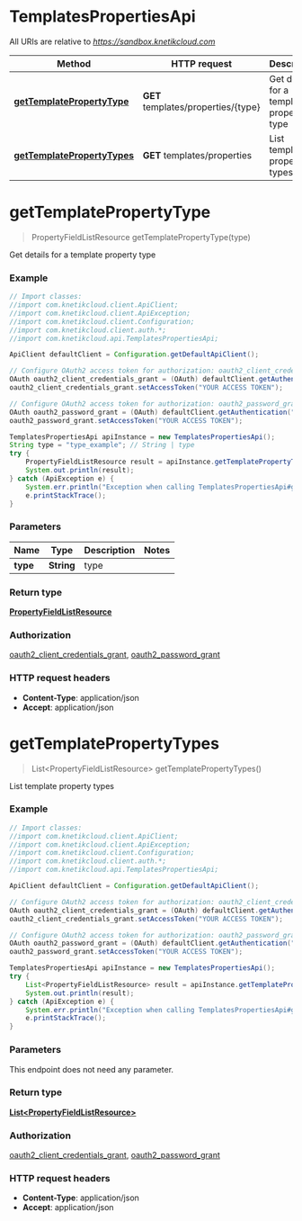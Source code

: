 # TemplatesPropertiesApi

All URIs are relative to *https://sandbox.knetikcloud.com*

Method | HTTP request | Description
------------- | ------------- | -------------
[**getTemplatePropertyType**](TemplatesPropertiesApi.md#getTemplatePropertyType) | **GET** templates/properties/{type} | Get details for a template property type
[**getTemplatePropertyTypes**](TemplatesPropertiesApi.md#getTemplatePropertyTypes) | **GET** templates/properties | List template property types


<a name="getTemplatePropertyType"></a>
# **getTemplatePropertyType**
> PropertyFieldListResource getTemplatePropertyType(type)

Get details for a template property type

### Example
```java
// Import classes:
//import com.knetikcloud.client.ApiClient;
//import com.knetikcloud.client.ApiException;
//import com.knetikcloud.client.Configuration;
//import com.knetikcloud.client.auth.*;
//import com.knetikcloud.api.TemplatesPropertiesApi;

ApiClient defaultClient = Configuration.getDefaultApiClient();

// Configure OAuth2 access token for authorization: oauth2_client_credentials_grant
OAuth oauth2_client_credentials_grant = (OAuth) defaultClient.getAuthentication("oauth2_client_credentials_grant");
oauth2_client_credentials_grant.setAccessToken("YOUR ACCESS TOKEN");

// Configure OAuth2 access token for authorization: oauth2_password_grant
OAuth oauth2_password_grant = (OAuth) defaultClient.getAuthentication("oauth2_password_grant");
oauth2_password_grant.setAccessToken("YOUR ACCESS TOKEN");

TemplatesPropertiesApi apiInstance = new TemplatesPropertiesApi();
String type = "type_example"; // String | type
try {
    PropertyFieldListResource result = apiInstance.getTemplatePropertyType(type);
    System.out.println(result);
} catch (ApiException e) {
    System.err.println("Exception when calling TemplatesPropertiesApi#getTemplatePropertyType");
    e.printStackTrace();
}
```

### Parameters

Name | Type | Description  | Notes
------------- | ------------- | ------------- | -------------
 **type** | **String**| type |

### Return type

[**PropertyFieldListResource**](PropertyFieldListResource.md)

### Authorization

[oauth2_client_credentials_grant](../README.md#oauth2_client_credentials_grant), [oauth2_password_grant](../README.md#oauth2_password_grant)

### HTTP request headers

 - **Content-Type**: application/json
 - **Accept**: application/json

<a name="getTemplatePropertyTypes"></a>
# **getTemplatePropertyTypes**
> List&lt;PropertyFieldListResource&gt; getTemplatePropertyTypes()

List template property types

### Example
```java
// Import classes:
//import com.knetikcloud.client.ApiClient;
//import com.knetikcloud.client.ApiException;
//import com.knetikcloud.client.Configuration;
//import com.knetikcloud.client.auth.*;
//import com.knetikcloud.api.TemplatesPropertiesApi;

ApiClient defaultClient = Configuration.getDefaultApiClient();

// Configure OAuth2 access token for authorization: oauth2_client_credentials_grant
OAuth oauth2_client_credentials_grant = (OAuth) defaultClient.getAuthentication("oauth2_client_credentials_grant");
oauth2_client_credentials_grant.setAccessToken("YOUR ACCESS TOKEN");

// Configure OAuth2 access token for authorization: oauth2_password_grant
OAuth oauth2_password_grant = (OAuth) defaultClient.getAuthentication("oauth2_password_grant");
oauth2_password_grant.setAccessToken("YOUR ACCESS TOKEN");

TemplatesPropertiesApi apiInstance = new TemplatesPropertiesApi();
try {
    List<PropertyFieldListResource> result = apiInstance.getTemplatePropertyTypes();
    System.out.println(result);
} catch (ApiException e) {
    System.err.println("Exception when calling TemplatesPropertiesApi#getTemplatePropertyTypes");
    e.printStackTrace();
}
```

### Parameters
This endpoint does not need any parameter.

### Return type

[**List&lt;PropertyFieldListResource&gt;**](PropertyFieldListResource.md)

### Authorization

[oauth2_client_credentials_grant](../README.md#oauth2_client_credentials_grant), [oauth2_password_grant](../README.md#oauth2_password_grant)

### HTTP request headers

 - **Content-Type**: application/json
 - **Accept**: application/json

